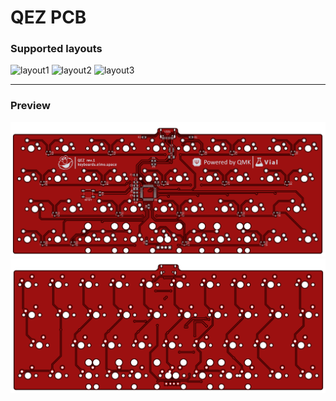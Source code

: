 # QEZ PCB

### Supported layouts

<img src="https://i.imgur.com/VgqjuFO.png" alt="layout1"/>
<img src="https://i.imgur.com/rsseqai.png" alt="layout2"/>
<img src="https://i.imgur.com/ZxjCJdc.png" alt="layout3"/>

---

### Preview

<img src="back.png" alt="pcb_back" width="800"/>
<img src="front.png" alt="pcb_front" width="800"/>